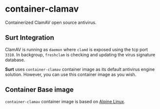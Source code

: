 # container-clamav

Containerized ClamAV open source antivirus.

## Surt Integration

ClamAV is running as `daemon` where `clamd` is exposed using the tcp port `3310`. In backgroup, `freshclam` is checking and updating the virus signature database.

**Surt** uses `container-clamav` container image as its default antivirus engine solution. However, you can use this container image as you wish.

## Container Base image

`container-clamav` container image is based on [Alpine Linux](https://alpinelinux.org/about/).

